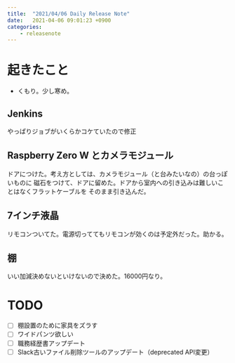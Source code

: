 ```yaml
---
title:  "2021/04/06 Daily Release Note"
date:   2021-04-06 09:01:23 +0900
categories:
    - releasenote
---
```

# 起きたこと

* くもり。少し寒め。

## Jenkins

やっぱりジョブがいくらかコケていたので修正

## Raspberry Zero W とカメラモジュール

ドアにつけた。考え方としては、カメラモジュール（と台みたいなの）の台っぽいものに
磁石をつけて、ドアに留めた。ドアから室内への引き込みは難しいことはなくフラットケーブルを
そのまま引き込んだ。

## 7インチ液晶

リモコンついてた。電源切っててもリモコンが効くのは予定外だった。助かる。

## 棚

いい加減決めないといけないので決めた。16000円なり。

# TODO 

- [ ] 棚設置のために家具をズラす
- [ ] ワイドパンツ欲しい
- [ ] 職務経歴書アップデート
- [ ] Slack古いファイル削除ツールのアップデート（deprecated API変更）